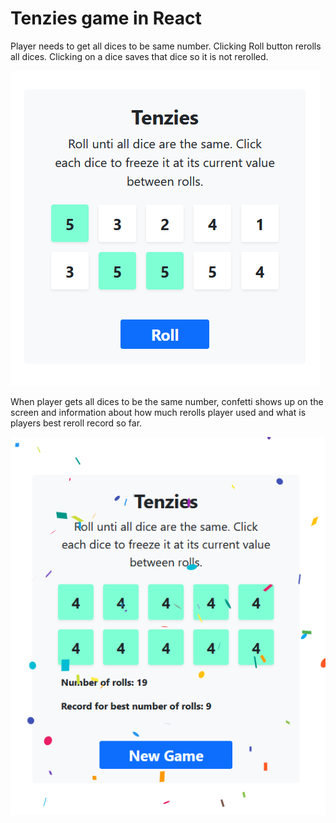 # Tenzies game in React

Player needs to get all dices to be same number. Clicking Roll button rerolls all dices. Clicking on a dice saves that dice so it is not rerolled. 

![Alt text](/public/tenzies2.png?raw=true "Todo App Screenshot")

When player gets all dices to be the same number, confetti shows up on the screen and information about how much rerolls player used and what is players best reroll record so far.

![Alt text](/public/tenzies1.png?raw=true "Todo App Screenshot")
